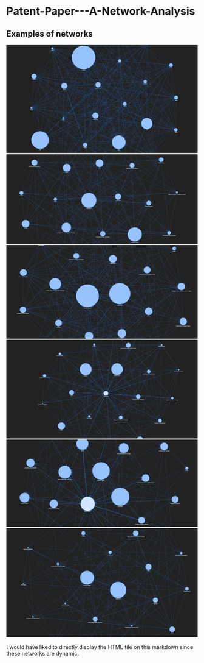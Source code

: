 # Patent-Paper---A-Network-Analysis

## Examples of networks 


![img_example](https://github.com/SCHOTT7/Patent-Paper---A-Network-Analysis/blob/main/Networks/examples/Country_network%202018.png?raw=true)
![img_example](https://github.com/SCHOTT7/Patent-Paper---A-Network-Analysis/blob/main/Networks/examples/main%20topics%20in%20France%20(2000%20-%202018).png?raw=true)
![img_example](https://github.com/SCHOTT7/Patent-Paper---A-Network-Analysis/blob/main/Networks/examples/main%20topics%20in%20Germany%20(2000%20-%202018).png?raw=true)
![img_example](https://github.com/SCHOTT7/Patent-Paper---A-Network-Analysis/blob/main/Networks/examples/main%20topics%20in%20US%20(2000%20-%202018).png?raw=true)
![img_example](https://github.com/SCHOTT7/Patent-Paper---A-Network-Analysis/blob/main/Networks/examples/main%20topics%20in%20papers%202017.png?raw=true)
![img_example](https://github.com/SCHOTT7/Patent-Paper---A-Network-Analysis/blob/main/Networks/examples/main%20topics%20in%20patent%202018.png?raw=true)


I would have liked to directly display the HTML file on this markdown since these networks are dynamic.
